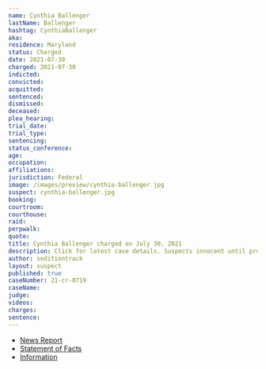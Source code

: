 ```yaml
---
name: Cynthia Ballenger
lastName: Ballenger
hashtag: CynthiaBallenger
aka:
residence: Maryland
status: Charged
date: 2021-07-30
charged: 2021-07-30
indicted:
convicted:
acquitted:
sentenced:
dismissed:
deceased:
plea_hearing:
trial_date:
trial_type:
sentencing:
status_conference:
age:
occupation:
affiliations:
jurisdiction: Federal
image: /images/preview/cynthia-ballenger.jpg
suspect: cynthia-ballenger.jpg
booking:
courtroom:
courthouse:
raid:
perpwalk:
quote:
title: Cynthia Ballenger charged on July 30, 2021
description: Click for latest case details. Suspects innocent until proven guilty.
author: seditiontrack
layout: suspect
published: true
caseNumber: 21-cr-0719
caseName:
judge:
videos:
charges:
sentence:
---
```

- [News Report](https://phillynews.fyi/32951/cowboys-for-trump-founder-offered-plea-deal-for-invading-the-capitol-report/)
- [Statement of Facts](https://www.justice.gov/usao-dc/case-multi-defendant/file/1422746/download)
- [Information](https://extremism.gwu.edu/sites/g/files/zaxdzs2191/f/Cynthia%20Ballenger%20and%20Christopher%20Price%20Information.pdf)

